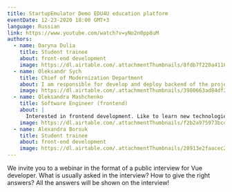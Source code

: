 ```yaml
---
title: StartupEmulator Demo EDU4U education platform
eventDate: 12-23-2020 18:00 GMT+3
language: Russian
link: https://www.youtube.com/watch?v=yNo2n0pp8uM
authors:
  - name: Daryna Dulia
    title: Student trainee
    about: front-end development
    image: https://dl.airtable.com/.attachmentThumbnails/8fdb7f220a411668ab4b5bc4ca65717e/c2f92bdc
  - name: Oleksandr Sych
    title: Chief of Modernization Department
    about: I am responsible for develop and deploy backend of the project.
    image: https://dl.airtable.com/.attachmentThumbnails/3980663ad84df2957d707fd51493f878/1d11eeb3
  - name: Oleksandra Mashchenko
    title: Software Engineer (frontend)
    about: |
      Interested in frontend development. Like to learn new technologies and features. Very kindly and communicative person. Love active rest with friends and interesting people.
    image: https://dl.airtable.com/.attachmentThumbnails/f2b2a975973bcd8de0adaada269f9311/ee26a03b
  - name: Alexandra Borsuk
    title: Student trainee
    about: front-end development
    image: https://dl.airtable.com/.attachmentThumbnails/28913e2faacec276db07fd785a0e98ff/4cd03574
---
```


We invite you to a webinar in the format of a public interview for Vue developer.
What is usually asked in the interview?
How to give the right answers?
All the answers will be shown on the interview!
